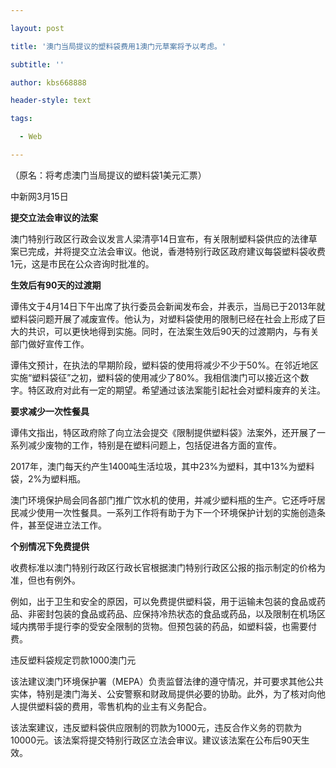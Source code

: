 ---
layout: post
title: '澳门当局提议的塑料袋费用1澳门元草案将予以考虑。'
subtitle: ''
author: kbs668888
header-style: text
tags:
  - Web
---
（原名：将考虑澳门当局提议的塑料袋1美元汇票）

中新网3月15日

 **提交立法会审议的法案**

澳门特别行政区行政会议发言人梁清亭14日宣布，有关限制塑料袋供应的法律草案已完成，并将提交立法会审议。他说，香港特别行政区政府建议每袋塑料袋收费1元，这是市民在公众咨询时批准的。

 **生效后有90天的过渡期**

谭伟文于4月14日下午出席了执行委员会新闻发布会，并表示，当局已于2013年就塑料袋问题开展了减废宣传。他认为，对塑料袋使用的限制已经在社会上形成了巨大的共识，可以更快地得到实施。同时，在法案生效后90天的过渡期内，与有关部门做好宣传工作。

谭伟文预计，在执法的早期阶段，塑料袋的使用将减少不少于50%。在邻近地区实施“塑料袋征”之初，塑料袋的使用减少了80%。我相信澳门可以接近这个数字。特区政府对此有一定的期望。希望通过该法案能引起社会对塑料废弃的关注。

 **要求减少一次性餐具**

谭伟文指出，特区政府除了向立法会提交《限制提供塑料袋》法案外，还开展了一系列减少废物的工作，特别是在塑料问题上，包括促进各方面的宣传。

2017年，澳门每天约产生1400吨生活垃圾，其中23%为塑料，其中13%为塑料袋，2%为塑料瓶。

澳门环境保护局会同各部门推广饮水机的使用，并减少塑料瓶的生产。它还呼吁居民减少使用一次性餐具。一系列工作将有助于为下一个环境保护计划的实施创造条件，甚至促进立法工作。

 **个别情况下免费提供**

收费标准以澳门特别行政区行政长官根据澳门特别行政区公报的指示制定的价格为准，但也有例外。

例如，出于卫生和安全的原因，可以免费提供塑料袋，用于运输未包装的食品或药品、非密封包装的食品或药品、应保持冷热状态的食品或药品，以及限制在机场区域内携带手提行李的受安全限制的货物。但预包装的药品，如塑料袋，也需要付费。

违反塑料袋规定罚款1000澳门元

该法建议澳门环境保护署（MEPA）负责监督法律的遵守情况，并可要求其他公共实体，特别是澳门海关、公安警察和财政局提供必要的协助。此外，为了核对向他人提供塑料袋的费用，零售机构的业主有义务配合。

该法案建议，违反塑料袋供应限制的罚款为1000元，违反合作义务的罚款为10000元。该法案将提交特别行政区立法会审议。建议该法案在公布后90天生效。

